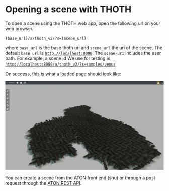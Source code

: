 # Opening a scene with THOTH

To open a scene using the THOTH web app, open the following url on your web browser.

```
{base_url}/a/thoth_v2/?s={scene_url}
```

where `base_url` is the base thoth uri and `scene_url` the uri of the scene. The default `base url` is [`http://localhost:8080`](http://localhost:8080). The `scene-uri` includes the user path. For  example, a scene id We use for testing is [`http://localhost:8080/a/thoth_v2/?s=samples/venus`](http://localhost:8080/a/thoth_v2/?s=samples/venus)

On success, this is what a loaded page should look like:

<p align="center">
    <img src="../../assets/thoth_screenshot.png" alt="Scene Screenshot" width="800"/>
</p>

You can create a scene from the ATON front end (shu) or through a post request through the [ATON REST API](../api/rest.md).